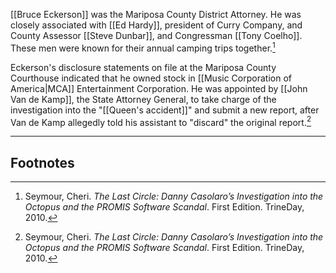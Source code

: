 [[Bruce Eckerson]] was the Mariposa County District Attorney. He was closely associated with [[Ed Hardy]], president of Curry Company, and County Assessor [[Steve Dunbar]], and Congressman [[Tony Coelho]]. These men were known for their annual camping trips together.[^1]

Eckerson's disclosure statements on file at the Mariposa County Courthouse indicated that he owned stock in [[Music Corporation of America|MCA]] Entertainment Corporation. He was appointed by [[John Van de Kamp]], the State Attorney General, to take charge of the investigation into the "[[Queen's accident]]" and submit a new report, after Van de Kamp allegedly told his assistant to "discard" the original report.[^1]

---
## Footnotes

[^1]: Seymour, Cheri. *The Last Circle: Danny Casolaro’s Investigation into the Octopus and the PROMIS Software Scandal*. First Edition. TrineDay, 2010.